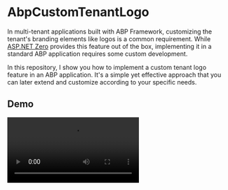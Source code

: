 # AbpCustomTenantLogo

In multi-tenant applications built with ABP Framework, customizing the tenant's branding elements like logos is a common requirement. While [ASP.NET Zero](https://docs.aspnetzero.com/common/latest/Features-Mvc-Core-Tenant-Settings#appearance) provides this feature out of the box, implementing it in a standard ABP application requires some custom development.

In this repository, I show you how to implement a custom tenant logo feature in an ABP application. It's a simple yet effective approach that you can later extend and customize according to your specific needs.

## Demo

![](demo.mp4)
